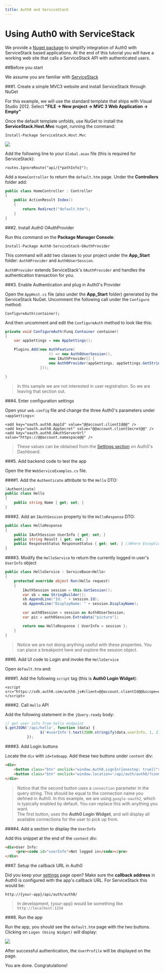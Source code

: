 ```yaml
---
title: Auth0 and ServiceStack
---
```


# Using Auth0 with ServiceStack

We provide a [Nuget package](http://nuget.org/packages/Auth0-ServiceStack-OAuthProvider/) to simplify integration of Auth0 with ServiceStack based applications. At the end of this tutorial you will have a working web site that calls a ServiceStack API with authenticated users. 

##Before you start

We assume you are familiar with [ServiceStack](http://www.servicestack.net/)

###1. Create a simple MVC3 website and install ServiceStack through NuGet

For this example, we will use the standard template that ships with Visual Studio 2012. Select __"FILE -> New project -> MVC 3 Web Application -> Empty"__

Once the default template unfolds, use NuGet to install the **ServiceStack.Host.Mvc** nuget, running the command:

	Install-Package ServiceStack.Host.Mvc

![](img/install-servicestack-nuget.png)

Add the following line to your `Global.asax` file (this is required for ServiceStack):

```
routes.IgnoreRoute("api/{*pathInfo}"); 
```

Add a `HomeController` to return the `default.htm` page. Under the __Controllers__ folder add:

```c#
public class HomeController : Controller
{
    public ActionResult Index()
    {
        return Redirect("default.htm");
    }
}
```

###2. Install Auth0 OAuthProvider

Run this command on the __Package Manager Console__:

	Install-Package Auth0-ServiceStack-OAuthProvider

This command will add two classes to your project under the __App_Start__ folder: `Auth0Provider` and `Auth0UserSession`. 

`Auth0Provider` extends ServiceStack's `OAuthProvider` and handles the authentication transaction for you. 

###3. Enable Authentication and plug in Auth0's Provider

Open the `AppHost.cs` file (also under the __App_Start__ folder) generated by the ServiceStack NuGet. Uncomment the following call under the `Configure` method:

```
ConfigureAuth(container);
```

And then uncomment and edit the `ConfigureAuth` method to look like this:

```c#
private void ConfigureAuth(Funq.Container container)
{
	var appSettings = new AppSettings();

    Plugins.Add(new AuthFeature(
                    () => new Auth0UserSession(),
                    new IAuthProvider[] {
                    new Auth0Provider(appSettings, appSettings.GetString("oauth.auth0.OAuthServerUrl"))
                }));

}
```

> In this sample we are not interested in user registration. So we are leaving that section out.

###4. Enter configuration settings

Open your `web.config` file and change the three Auth0's parameters under `<appSettings>`:

```
<add key="oauth.auth0.AppId" value="@@account.clientId@@" />
<add key="oauth.auth0.AppSecret" value="@@account.clientSecret@@" />
<add key="oauth.auth0.OAuthServerUrl" value="https://@@account.namespace@@" />
```

> These values can be obtained from the [Settings section](@@uiURL@@/#/Settings) on Auth0's Dashboard.

###5. Add backend code to test the app

Open the the `WebServiceExamples.cs` file. 

####1. Add the `Authenticate` attribute to the `Hello` DTO:

```c#
[Authenticate]
public class Hello
{
	public string Name { get; set; }
}
```

####2. Add an `IAuthSession` property to the `HelloResponse` DTO:

```c#
public class HelloResponse
{
    public IAuthSession UserInfo { get; set; }
	public string Result { get; set; }
	public ResponseStatus ResponseStatus { get; set; } //Where Exceptions get auto-serialized
}
```

####3. Modify the `HelloService` to return the currently logged in user's `UserInfo` object

```c#
public class HelloService : ServiceBase<Hello>
{
	protected override object Run(Hello request)
	{
        IAuthSession session = this.GetSession();
        var sb = new StringBuilder();
        sb.AppendLine("Id: " + session.Id);
        sb.AppendLine("DisplayName: " + session.DisplayName);

        var auth0Session = session as Auth0UserSession;
        var pic = auth0Session.ExtraData["picture"];

        return new HelloResponse { UserInfo = session };
	}
}
```
> Notice we are not doing anything useful with these properties. You can place a breakpoint here and explore the session object.

###6. Add UI code to Login and invoke the `HelloService`  

Open `default.htm` and:

####1. Add the following `script` tag (this is __Auth0 Login Widget__):

```
<script src="https://sdk.auth0.com/auth0.js#client=@@account.clientId@@&scope=openid"></script>
```

####2. Call `Hello` API

Add the following statement in the `jQuery.ready` body:

```js
// get user info from hello endpoint
$.getJSON('/api/hello', function (data) {
                $('#userInfo').text(JSON.stringify(data.userInfo, 1, 2));
          });
```

####3. Add Login buttons

Locate the `div` with `id=todoapp`. Add these two buttons under `content` div:

```html
<div>	
	<button class="btn" onclick="window.Auth0.signIn({onestep: true})">Log On (using Widget)</button> - or -
    <button class="btn" onclick="window.location='/api/auth/auth0/?connection=google-oauth2'">Log On (straight with Google)</button>
</div> 
```

> Notice that the second button uses a `connection` parameter in the query string. This should be equal to the connection name you defined in Auth0. In this example, we are using `google-oauth2`, which is typically enabled by default. You can replace this with anything you want.  
The first button, uses the __Auth0 Login Widget__, and will display all available connections for the user to pick up from.

####4. Add a section to display the `UserInfo`

Add this snippet at the end of the `content` div: 

```html
<div>User Info: 
     <pre><code id="userInfo">Not logged in</code></pre>
</div>
```

###7. Setup the callback URL in Auth0

Did you keep your [settings](@@uiURL@@/#/Settings) page open? Make sure the __callback address__ in Auth0 is configured with the app's callback URL. For ServiceStack this would be:

	http://{your-app}/api/auth/auth0/

> In development, {your-app} would be something like `http://localhost:1234`

###8. Run the app

Run the app, you should see the `default.htm` page with the two buttons. Clicking on `Logon (Using Widget)` will display:

![](img/login-widget-servicestack.png)

After successful authentication, the `UserProfile` will be displayed on the page.

You are done. Congratulations! 
